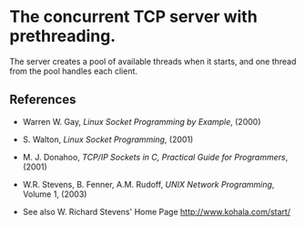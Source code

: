 # The concurrent TCP server with prethreading. 

The server creates a pool of available threads when it starts, and one thread from the pool handles each client.


## References

* Warren W. Gay, _Linux Socket Programming by Example_, (2000)

* S. Walton, _Linux Socket Programming_, (2001)

* M. J. Donahoo, _TCP/IP Sockets in C, Practical Guide for Programmers_, (2001)

* W.R. Stevens, B. Fenner, A.M. Rudoff, _UNIX Network Programming_, Volume 1, (2003)

* See also W. Richard Stevens' Home Page http://www.kohala.com/start/

